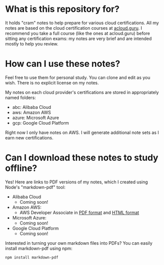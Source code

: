 # What is this repository for? 

It holds "cram" notes to help prepare for various cloud certifications. All my notes are based on the cloud certification courses at [acloud.guru](https://acloud.guru). I recommend you take a full course (like the ones at acloud.guru) before sitting any certification exams: my notes are very brief and are intended mostly to help you review.

# How can I use these notes?

Feel free to use them for personal study. You can clone and edit as you wish. There is no explicit license on my notes.

My notes on each cloud provider's certifications are stored in appropriately named folders:
- abc: Alibaba Cloud
- aws: Amazon AWS
- azure: Microsoft Azure
- gcp: Google Cloud Platform

Right now I only have notes on AWS. I will generate additional note sets as I earn new certifications. 

# Can I download these notes to study offline? 

Yes! Here are links to PDF versions of my notes, which I created using Node's "markdown-pdf" tool:

- Alibaba Cloud
    - Coming soon!
- Amazon AWS:
    - AWS Developer Associate in [PDF format](https://s3.amazonaws.com/cloudcertnotes/aws_certified_developer_associate.pdf) and [HTML format](https://s3.amazonaws.com/cloudcertnotes/aws_certified_developer_associate.html)
- Microsoft Azure:
    - Coming soon!
- Google Cloud Platform
    - Coming soon!

Interested in turning your own markdown files into PDFs? You can easily install markdown-pdf using npm:

`npm install markdown-pdf`
